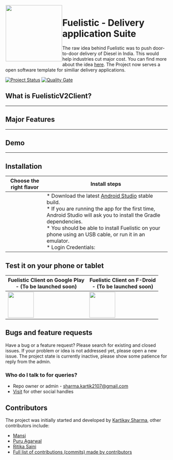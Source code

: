 <img height='175' src="https://i.imgur.com/jXwmFRH.png" align="left" hspace="1" vspace="1">

# Fuelistic - Delivery application Suite

The raw idea behind Fuelistic was to push door-to-door delivery of Diesel in India. This would help industries cut major cost. You can find more about the idea [here](https://linktr.ee/kartikaysharma01). The Project now serves a open software template for similiar delivery applications.

[![Project Status](https://opensource.box.com/badges/inactive.svg)](https://opensource.box.com/badges)
[![Quality Gate](https://sonarcloud.io/api/project_badges/measure?project=openfoodfacts_openfoodfacts-androidapp&metric=alert_status)](https://sonarcloud.io/dashboard/index/openfoodfacts_openfoodfacts-androidapp)
<br>

## What is FuelisticV2Client?
----------------

## Major Features
---------------

## Demo
--------------

## Installation

| Choose the right flavor | Install steps|
| ------------- | ------------- |
|<img src=""> | * Download the latest [Android Studio](https://developer.android.com/studio) stable build. <br>* If you are running the app for the first time, Android Studio will ask you to install the Gradle dependencies. <br>* You should be able to install Fuelistic on your phone using an USB cable, or run it in an emulator. <br>* Login Credentials: 
## Test it on your phone or tablet

| Fuelistic Client on Google Play<br>- (To be launched soon) | Fuelistic Client on F-Droid<br> - (To be launched soon) | 
| ------------- | ------------- |
| <a href="https://play.google.com/store/apps/" alt="Get it on Google Play" target="_blank"><img src="https://play.google.com/intl/en_us/badges/images/generic/en_badge_web_generic.png" height="80"></a>  | <a href="https://f-droid.org/" alt="Get it on F-Droid" target="_blank"><img src="https://fdroid.gitlab.io/artwork/badge/get-it-on.png" height="80"></a>  |

## Bugs and feature requests

Have a bug or a feature request? Please search for existing and closed issues. If your problem or idea is not addressed yet, please open a new issue. The project state is currently inactive, please show some patience for reply from the admin.




### Who do I talk to for queries?

* Repo owner or admin - sharma.kartik2107@gmail.com
* [Visit](https://kartikaysharma01.tech/) for other social handles

## Contributors

The project was initially started and developed by [Kartikay Sharma](https://github.com/kartikaysharma01), other contributors include:
- [Mansi](https://www.linkedin.com/in/mansivikram/)
- [Puru Agarwal](https://github.com/Puru80)
- [Ritika Saini](https://github.com/ritika309)
- [Full list of contributions (commits) made by contributors](https://github.com/kartikaysharma01/FuelisticV2Client/graphs/contributors)

